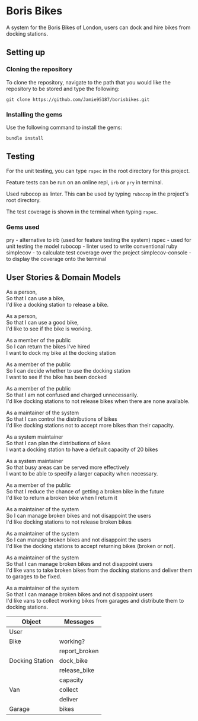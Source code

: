 # Boris Bikes

A system for the Boris Bikes of London, users can dock and hire bikes from docking stations.

## Setting up

### Cloning the repository

To clone the repository, navigate to the path that you would like the repository to be stored and type the following:

`git clone https://github.com/Jamie95187/borisbikes.git`

### Installing the gems

Use the following command to install the gems:

`bundle install`

## Testing

For the unit testing, you can type `rspec` in the root directory for this project.

Feature tests can be run on an online repl, `irb` or `pry` in terminal.

Used rubocop as linter. This can be used by typing `rubocop` in the project's root directory.

The test coverage is shown in the terminal when typing `rspec`.

### Gems used

pry - alternative to irb (used for feature testing the system)
rspec - used for unit testing the model
rubocop - linter used to write conventional ruby
simplecov - to calculate test coverage over the project
simplecov-console - to display the coverage onto the terminal

## User Stories & Domain Models

As a person,<br>
So that I can use a bike,<br>
I'd like a docking station to release a bike.

As a person,<br>
So that I can use a good bike,<br>
I'd like to see if the bike is working.

As a member of the public <br>
So I can return the bikes I've hired <br>
I want to dock my bike at the docking station

As a member of the public <br>
So I can decide whether to use the docking station <br>
I want to see if the bike has been docked

As a member of the public <br>
So that I am not confused and charged unnecessarily. <br>
I'd like docking stations to not release bikes when there are none available.

As a maintainer of the system <br>
So that I can control the distributions of bikes <br>
I'd like docking stations not to accept more bikes than their capacity.

As a system maintainer <br>
So that I can plan the distributions of bikes <br>
I want a docking station to have a default capacity of 20 bikes

As a system maintainer <br>
So that busy areas can be served more effectively <br>
I want to be able to specify a larger capacity when necessary.

As a member of the public <br>
So that I reduce the chance of getting a broken bike in the future <br>
I'd like to return a broken bike when I return it

As a maintainer of the system <br>
So I can manage broken bikes and not disappoint the users <br>
I'd like docking stations to not release broken bikes

As a maintainer of the system <br>
So I can manage broken bikes and not disappoint the users <br>
I'd like the docking stations to accept returning bikes (broken or not).

As a maintainer of the system <br>
So that I can manage broken bikes and not disappoint users <br>
I'd like vans to take broken bikes from the docking stations and deliver them to garages to be fixed.

As a maintainer of the system <br>
So that I can manage broken bikes and not disappoint users <br>
I'd like vans to collect working bikes from garages and distribute them to docking stations.

| **Object** | **Messages** |
|--- | --- |
| User | |
| Bike | working? |
| | report_broken |
| Docking Station | dock_bike |
| | release_bike |
| | capacity |
| Van | collect |
| | deliver |
| Garage | bikes |
